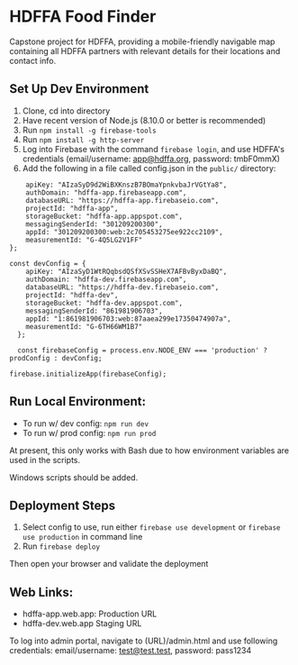 # HDFFA Food Finder

Capstone project for HDFFA, providing a mobile-friendly navigable map containing all HDFFA partners with relevant details for their locations and contact info.

## Set Up Dev Environment

1. Clone, cd into directory
2. Have recent version of Node.js (8.10.0 or better is recommended)
3. Run `npm install -g firebase-tools`
4. Run `npm install -g http-server`
5. Log into Firebase with the command `firebase login`, and use HDFFA's credentials (email/username: app@hdffa.org, password: tmbF0mmX)
6. Add the following in a file called config.json in the `public/` directory:

```const prodConfig = {
    apiKey: "AIzaSyD9d2WiBXKnszB7BOmaYpnkvbaJrVGtYa8",
    authDomain: "hdffa-app.firebaseapp.com",
    databaseURL: "https://hdffa-app.firebaseio.com",
    projectId: "hdffa-app",
    storageBucket: "hdffa-app.appspot.com",
    messagingSenderId: "301209200300",
    appId: "301209200300:web:2c705453275ee922cc2109",
    measurementId: "G-4Q5LG2V1FF"
};

const devConfig = {
    apiKey: "AIzaSyD1WtRQqbsdQSfXSvSSHeX7AFBvByxDaBQ",
    authDomain: "hdffa-dev.firebaseapp.com",
    databaseURL: "https://hdffa-dev.firebaseio.com",
    projectId: "hdffa-dev",
    storageBucket: "hdffa-dev.appspot.com",
    messagingSenderId: "861981906703",
    appId: "1:861981906703:web:87aaea299e17350474907a",
    measurementId: "G-6TH66WM1B7"
  };

  const firebaseConfig = process.env.NODE_ENV === 'production' ? prodConfig : devConfig;

firebase.initializeApp(firebaseConfig);
```

## Run Local Environment:

* To run w/ dev config: `npm run dev`
* To run w/ prod config: `npm run prod`

At present, this only works with Bash due to how environment variables are used in the scripts.

Windows scripts should be added.

## Deployment Steps

1. Select config to use, run either `firebase use development` or `firebase use production` in command line
2. Run `firebase deploy`

Then open your browser and validate the deployment

## Web Links:

* hdffa-app.web.app: Production URL
* hdffa-dev.web.app Staging URL

To log into admin portal, navigate to (URL)/admin.html and use following credentials: email/username: test@test.test, password: pass1234